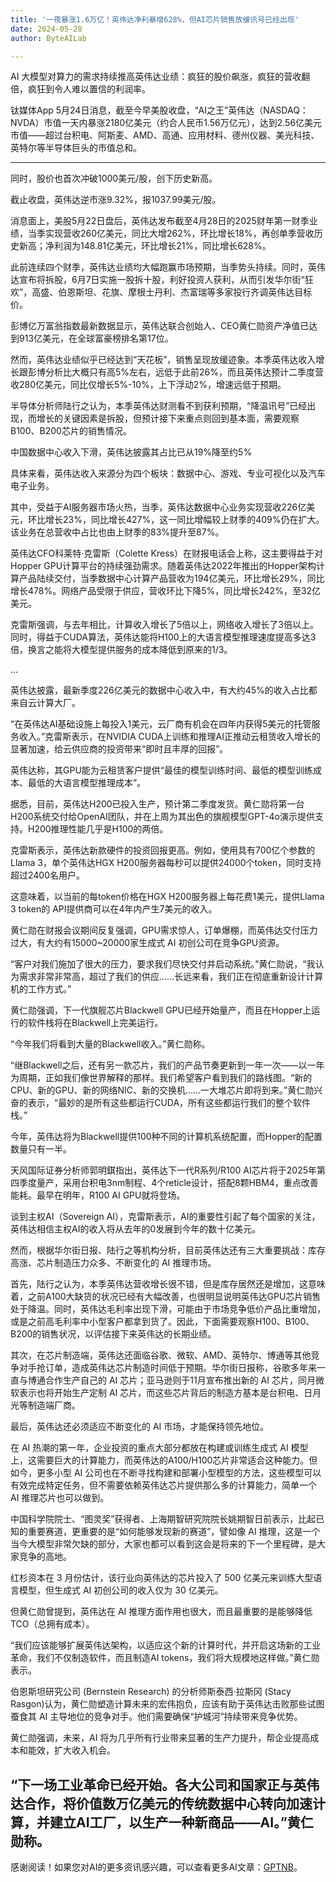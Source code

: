 ```yaml
---
title: '一夜暴涨1.6万亿！英伟达净利暴增628%，但AI芯片销售放缓讯号已经出现'
date: 2024-05-28
author: ByteAILab

---
```


AI 大模型对算力的需求持续推高英伟达业绩：疯狂的股价飙涨，疯狂的营收翻倍，疯狂到令人难以置信的利润率。

钛媒体App 5月24日消息，截至今早美股收盘，“AI之王”英伟达（NASDAQ：NVDA）市值一天内暴涨2180亿美元（约合人民币1.56万亿元），达到2.56亿美元市值——超过台积电、阿斯麦、AMD、高通、应用材料、德州仪器、美光科技、英特尔等半导体巨头的市值总和。

---
同时，股价也首次冲破1000美元/股，创下历史新高。

截止收盘，英伟达逆市涨9.32%，报1037.99美元/股。

消息面上，美股5月22日盘后，英伟达发布截至4月28日的2025财年第一财季业绩，当季实现营收260亿美元，同比大增262%，环比增长18%，再创单季营收历史新高；净利润为148.81亿美元，环比增长21%，同比增长628%。

此前连续四个财季，英伟达业绩均大幅跑赢市场预期，当季势头持续。同时，英伟达宣布将拆股，6月7日实施一股拆十股，利好投资人获利，从而引发华尔街“狂欢”，高盛、伯恩斯坦、花旗、摩根士丹利、杰富瑞等多家投行齐调英伟达目标价。

彭博亿万富翁指数最新数据显示，英伟达联合创始人、CEO黄仁勋资产净值已达到913亿美元，在全球富豪榜排名第17位。

然而，英伟达业绩似乎已经达到“天花板”，销售呈现放缓迹象。本季英伟达收入增长跟彭博分析比大概只有高5%左右，远低于此前26%，而且英伟达预计二季度营收280亿美元，同比仅增长5%-10%，上下浮动2%，增速远低于预期。

半导体分析师陆行之认为，本季英伟达财测看不到获利预期，“降温讯号”已经出现，而增长的关键因素是拆股，但预计接下来重点则回到基本面，需要观察B100、B200芯片的销售情况。

中国数据中心收入下滑，英伟达披露其占比已从19%降至约5%

具体来看，英伟达收入来源分为四个板块：数据中心、游戏、专业可视化以及汽车电子业务。

其中，受益于AI服务器市场火热，当季，英伟达数据中心业务实现营收226亿美元，环比增长23%，同比增长427%，这一同比增幅较上财季的409%仍在扩大。该业务在总营收中占比也由上财季的83%提升至87%。

英伟达CFO科莱特·克雷斯（Colette Kress）在财报电话会上称，这主要得益于对Hopper GPU计算平台的持续强劲需求。随着英伟达2022年推出的Hopper架构计算产品陆续交付，当季数据中心计算产品营收为194亿美元，环比增长29%，同比增长478%。网络产品受限于供应，营收环比下降5%，同比增长242%，至32亿美元。

克雷斯强调，与去年相比，计算收入增长了5倍以上，网络收入增长了3倍以上。同时，得益于CUDA算法，英伟达能将H100上的大语言模型推理速度提高多达3倍，换言之能将大模型提供服务的成本降低到原来的1/3。

...

英伟达披露，最新季度226亿美元的数据中心收入中，有大约45%的收入占比都来自云计算大厂。

“在英伟达AI基础设施上每投入1美元，云厂商有机会在四年内获得5美元的托管服务收入。”克雷斯表示，在NVIDIA CUDA上训练和推理AI正推动云租赁收入增长的显著加速，给云供应商的投资带来“即时且丰厚的回报”。

英伟达称，其GPU能为云租赁客户提供“最佳的模型训练时间、最低的模型训练成本、最低的大语言模型推理成本”。

据悉，目前，英伟达H200已投入生产，预计第二季度发货。黄仁勋将第一台H200系统交付给OpenAI团队，并在上周为其出色的旗舰模型GPT-4o演示提供支持。H200推理性能几乎是H100的两倍。

克雷斯表示，英伟达新款硬件的投资回报更高。例如，使用具有700亿个参数的Llama 3，单个英伟达HGX H200服务器每秒可以提供24000个token，同时支持超过2400名用户。

这意味着，以当前的每token价格在HGX H200服务器上每花费1美元，提供Llama 3 token的 API提供商可以在4年内产生7美元的收入。

黄仁勋在财报会议期间反复强调，GPU需求惊人，订单爆棚，而英伟达交付压力过大，有大约有15000~20000家生成式 AI 初创公司在竞争GPU资源。

“客户对我们施加了很大的压力，要求我们尽快交付并启动系统。”黄仁勋说，“我认为需求非常非常高，超过了我们的供应……长远来看，我们正在彻底重新设计计算机的工作方式。”

黄仁勋强调，下一代旗舰芯片Blackwell GPU已经开始量产，而且在Hopper上运行的软件栈将在Blackwell上完美运行。

“今年我们将看到大量的Blackwell收入。”黄仁勋称。

“继Blackwell之后，还有另一款芯片，我们的产品节奏更新到一年一次——以一年为周期，正如我们像世界解释的那样。我们希望客户看到我们的路线图。“新的CPU、新的GPU、新的网络NIC、新的交换机……一大堆芯片即将到来。”黄仁勋兴奋的表示，“最妙的是所有这些都运行CUDA，所有这些都运行我们的整个软件栈。”

今年，英伟达将为Blackwell提供100种不同的计算机系统配置，而Hopper的配置数量只有一半。

天风国际证券分析师郭明錤指出，英伟达下一代R系列/R100 AI芯片将于2025年第四季度量产，采用台积电3nm制程、4个reticle设计，搭配8颗HBM4，重点改善能耗。最早在明年，R100 AI GPU就将登场。

谈到主权AI（Sovereign AI），克雷斯表示，AI的重要性引起了每个国家的关注，英伟达相信主权AI的收入将从去年的0发展到今年的数十亿美元。

然而，根据华尔街日报、陆行之等机构分析，目前英伟达还有三大重要挑战：库存高涨、芯片制造压力众多、不断变化的 AI 推理市场。

首先，陆行之认为，本季英伟达营收增长很不错，但是库存居然还是增加，这意味着，之前A100大缺货的状况已经有大幅改善，也很明显说明英伟达GPU芯片销售处于降温。同时，英伟达毛利率出现下滑，可能由于市场竞争低价产品比重增加，或是之前高毛利率中小型客户都拿到货了。因此，下面需要观察H100、B100、B200的销售状况，以评估接下来英伟达的长期业绩。

其次，在芯片制造端，英伟达还面临谷歌、微软、AMD、英特尔、博通等其他竞争对手抢订单，造成英伟达芯片制造时间低于预期。华尔街日报称，谷歌多年来一直与博通合作生产自己的 AI 芯片；亚马逊则于11月宣布推出新的 AI 芯片，同月微软表示也将开始生产定制 AI 芯片，而这些芯片背后的制造方基本是台积电、日月光等制造端厂商。

最后，英伟达还必须适应不断变化的 AI 市场，才能保持领先地位。

在 AI 热潮的第一年，企业投资的重点大部分都放在构建或训练生成式 AI 模型上，这需要巨大的计算能力，而英伟达的A100/H100芯片非常适合这种能力。但如今，更多小型 AI 公司也在不断寻找构建和部署小型模型的方法，这些模型可以有效完成特定任务，但不需要依赖英伟达芯片提供那么多的计算能力，简单一个 AI 推理芯片也可以做到。

中国科学院院士、“图灵奖”获得者、上海期智研究院院长姚期智日前表示，比起已知的重要赛道，更重要的是“如何能够发现新的赛道”，譬如像 AI 推理，这是一个当今大模型非常欠缺的部分，大家也都可以看到这会是将来的下一个里程碑，是大家竞争的高地。

红杉资本在 3 月份估计，该行业向英伟达的芯片投入了 500 亿美元来训练大型语言模型，但生成式 AI 初创公司的收入仅为 30 亿美元。

但黄仁勋曾提到，英伟达在 AI 推理方面作用也很大，而且最重要的是能够降低TCO（总拥有成本）。

“我们应该能够扩展英伟达架构，以适应这个新的计算时代，并开启这场新的工业革命，我们不仅制造软件，而且制造AI tokens，我们将大规模地这样做。”黄仁勋表示。

伯恩斯坦研究公司 (Bernstein Research) 的分析师斯泰西·拉斯冈 (Stacy Rasgon)认为，黄仁勋塑造计算未来的宏伟抱负，应该有助于英伟达击败那些试图蚕食其 AI 主导地位的竞争对手。他们需要确保“护城河”持续带来竞争优势。

黄仁勋强调，未来，AI 将为几乎所有行业带来显著的生产力提升，帮企业提高成本和能效，扩大收入机会。

“下一场工业革命已经开始。各大公司和国家正与英伟达合作，将价值数万亿美元的传统数据中心转向加速计算，并建立AI工厂，以生产一种新商品——AI。”黄仁勋称。
---
感谢阅读！如果您对AI的更多资讯感兴趣，可以查看更多AI文章：[GPTNB](https://gptnb.com)。